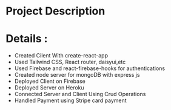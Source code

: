 # Project Description
# Details :
* Created Cilent With create-react-app
* Used Tailwind CSS, React router, daisyui,etc
* Used Firebase and react-firebase-hooks for    authentications
* Created node server for mongoDB with express js
* Deployed Client on Firebase
* Deployed Server on Heroku
* Connected Server and Client Using Crud Operations
* Handled Payment using Stripe card payment